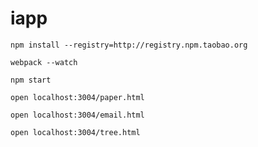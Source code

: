 # iapp

`npm install --registry=http://registry.npm.taobao.org`

`webpack --watch`

`npm start`

`open localhost:3004/paper.html`

`open localhost:3004/email.html`

`open localhost:3004/tree.html`
 